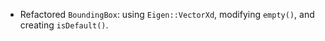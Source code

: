 - Refactored `BoundingBox`: using `Eigen::VectorXd`, modifying `empty()`, and creating `isDefault()`.
